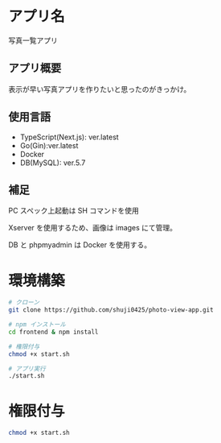 # アプリ名

写真一覧アプリ

## アプリ概要

表示が早い写真アプリを作りたいと思ったのがきっかけ。

## 使用言語

- TypeScript(Next.js): ver.latest
- Go(Gin):ver.latest
- Docker
- DB(MySQL): ver.5.7

## 補足

PC スペック上起動は SH コマンドを使用

Xserver を使用するため、画像は images にて管理。

DB と phpmyadmin は Docker を使用する。

# 環境構築

```bash
# クローン
git clone https://github.com/shuji0425/photo-view-app.git

# npm インストール
cd frontend & npm install

# 権限付与
chmod +x start.sh

# アプリ実行
./start.sh
```

# 権限付与

```bash
chmod +x start.sh
```
